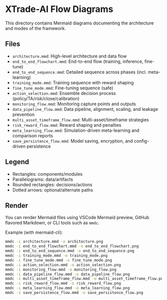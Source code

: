 # XTrade-AI Flow Diagrams

This directory contains Mermaid diagrams documenting the architecture and modes of the framework.

## Files
- `architecture.mmd`: High-level architecture and data flow
- `end_to_end_flowchart.mmd`: End-to-end flow (training, inference, fine-tune)
- `end_to_end_sequence.mmd`: Detailed sequence across phases (incl. meta-learning)
- `training_mode.mmd`: Training sequence with reward shaping
- `fine_tune_mode.mmd`: Fine-tuning sequence (safe)
- `action_selection.mmd`: Ensemble decision process (policy/TA/risk/close/calibration)
- `monitoring_flow.mmd`: Monitoring capture points and outputs
- `data_pipeline_flow.mmd`: Data pipeline, alignment, scaling, and leakage prevention
- `multi_asset_timeframe_flow.mmd`: Multi-asset/timeframe strategies
- `risk_reward_flow.mmd`: Reward shaping and penalties
- `meta_learning_flow.mmd`: Simulation-driven meta-learning and comparison reports
- `save_persistence_flow.mmd`: Model saving, encryption, and config-driven persistence

## Legend
- Rectangles: components/modules
- Parallelograms: data/artifacts
- Rounded rectangles: decisions/actions
- Dotted arrows: optional/alternate paths

## Render
You can render Mermaid files using VSCode Mermaid preview, GitHub flavored Markdown, or CLI tools such as `mmdc`.

Example (with mermaid-cli):
```bash
mmdc -i architecture.mmd -o architecture.png
mmdc -i end_to_end_flowchart.mmd -o end_to_end_flowchart.png
mmdc -i end_to_end_sequence.mmd -o end_to_end_sequence.png
mmdc -i training_mode.mmd -o training_mode.png
mmdc -i fine_tune_mode.mmd -o fine_tune_mode.png
mmdc -i action_selection.mmd -o action_selection.png
mmdc -i monitoring_flow.mmd -o monitoring_flow.png
mmdc -i data_pipeline_flow.mmd -o data_pipeline_flow.png
mmdc -i multi_asset_timeframe_flow.mmd -o multi_asset_timeframe_flow.png
mmdc -i risk_reward_flow.mmd -o risk_reward_flow.png
mmdc -i meta_learning_flow.mmd -o meta_learning_flow.png
mmdc -i save_persistence_flow.mmd -o save_persistence_flow.png
```
